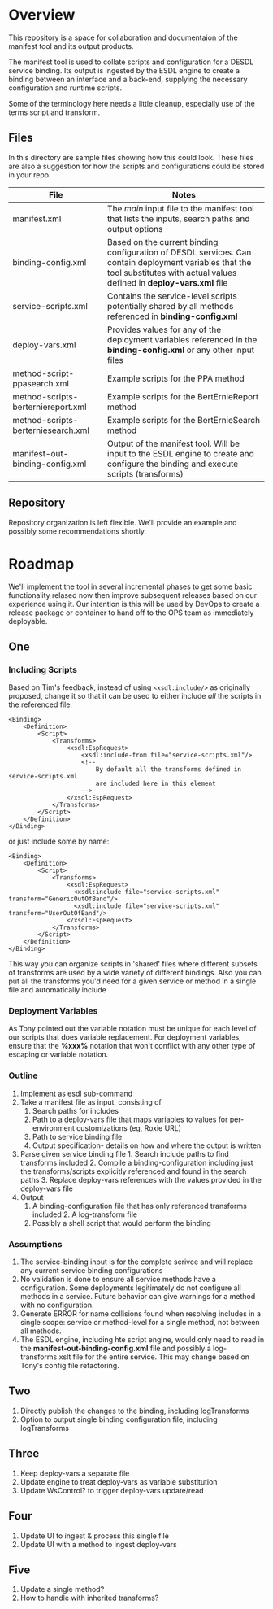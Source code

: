 # Overview

This repository is a space for collaboration and documentaion of the manifest tool and its output products. 

The manifest tool is used to collate scripts and configuration for a DESDL service binding. Its output is ingested by the ESDL engine to create a binding between an interface and a back-end, supplying the necessary configuration and runtime scripts.

Some of the terminology here needs a little cleanup, especially use of the terms script and transform.

## Files

In this directory are sample files showing how this could look. These files are also a suggestion for how the scripts and configurations could be stored in your repo.

| File | Notes |
|--|--|
| manifest.xml | The _main_ input file to the manifest tool that lists the inputs, search paths and output options |
| binding-config.xml | Based on the current binding configuration of DESDL services. Can contain deployment variables that the tool substitutes with actual values defined in **deploy-vars.xml** file|
| service-scripts.xml | Contains the service-level scripts potentially shared by all methods referenced in **binding-config.xml** | 
| deploy-vars.xml | Provides values for any of the deployment variables referenced in the **binding-config.xml** or any other input files |
| method-script-ppasearch.xml | Example scripts for the PPA method |
| method-scripts-berterniereport.xml | Example scripts for the BertErnieReport method |
| method-scripts-berterniesearch.xml | Example scripts for the BertErnieSearch method |
| manifest-out-binding-config.xml | Output of the manifest tool. Will be input to the ESDL engine to create and configure the binding and execute scripts (transforms) |

## Repository

Repository organization is left flexible. We'll provide an example and possibly some recommendations shortly.

# Roadmap

We'll implement the tool in several incremental phases to get some basic functionality relased now then improve subsequent releases based on our experience using it. Our intention is this will be used by DevOps to create a release package or container to hand off to the OPS team as immediately deployable.

## One

### Including Scripts
 
Based on Tim's feedback, instead of using `<xsdl:include/>` as originally proposed, change it so that it can be used to either include _all_ the scripts in the referenced file:

	<Binding>
		<Definition>
			<Script>
				<Transforms>
					<xsdl:EspRequest>
						<xsdl:include-from file="service-scripts.xml"/>
						<!-- 
							By default all the transforms defined in service-scripts.xml
							are included here in this element
						-->
					</xsdl:EspRequest>
				</Transforms>
			</Script>
		</Definition>	
	</Binding>

or just include some by name:

	<Binding>
		<Definition>
			<Script>
				<Transforms>
					<xsdl:EspRequest>
 					  <xsdl:include file="service-scripts.xml" transform="GenericOutOfBand"/>
 					  <xsdl:include file="service-scripts.xml" transform="UserOutOfBand"/>
					</xsdl:EspRequest>
				</Transforms>
			</Script>
		</Definition>	
	</Binding>

This way you can organize scripts in 'shared' files where different subsets of transforms are used by a wide variety of different bindings. Also you can put all the transforms you'd need for a given service or method in a single file and automatically include 

### Deployment Variables

As Tony pointed out the variable notation must be unique for each level of our scripts that does variable replacement. For deployment variables, ensure that the **%xxx%** notation that won't conflict with any other type of escaping or variable notation. 

### Outline

1. Implement as esdl sub-command
2. Take a manifest file as input, consisting of
    1. Search paths for includes
    2. Path to a deploy-vars file that maps variables to values for per-environment customizations (eg, Roxie URL)
    3. Path to service binding file
    4. Output specification- details on how and where the output is written
3. Parse given service binding file
		1. Search include paths to find transforms included
		2. Compile a binding-configuration including just the transforms/scripts explicitly referenced and found in the search paths
		3. Replace deploy-vars references with the values provided in the deploy-vars file
4. Output
    1. A binding-configuration file that has only referenced transforms included
		2. A log-transform file
    3. Possibly a shell script that would perform the binding

### Assumptions

1. The service-binding input is for the complete serivce and will replace any current service binding configurations
2. No validation is done to ensure all service methods have a configuration. Some deployments legitimately do not configure all methods in a service. Future behavior can give warnings for a method with no configuration.
3. Generate ERROR for name collisions found when resolving includes in a single scope: service or method-level for a single method, not between all methods.
4. The ESDL engine, including hte script engine, would only need to read in the **manifest-out-binding-config.xml** file and possibly a log-transforms.xslt file for the entire service. This may change based on Tony's config file refactoring.

## Two

1. Directly publish the changes to the binding, including logTransforms
2. Option to output single binding configuration file, including logTransforms

## Three

1. Keep deploy-vars a separate file
2. Update engine to treat deploy-vars as variable substitution
3. Update WsControl? to trigger deploy-vars update/read

## Four

1. Update UI to ingest & process this single file
2. Update UI with a method to ingest deploy-vars


## Five

1. Update a single method? 
2. How to handle with inherited transforms?

